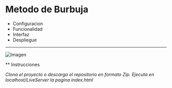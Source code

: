 # Metodo de Burbuja

* Configuracion
* Funcionalidad
* Interfaz
* Despliegue

***

![Imagen]("https://www.frutas-hortalizas.com/img/fruites_verdures/presentacio/59.jpg")

** Instrucciones

*Clona el proyecto o descarga el repositorio en formato Zip. Ejecuta en localhost/LiveServer la pagina index.html*